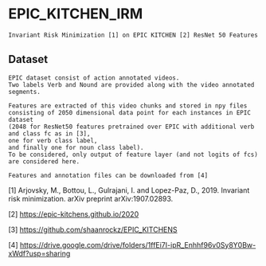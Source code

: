# EPIC_KITCHEN_IRM
    Invariant Risk Minimization [1] on EPIC KITCHEN [2] ResNet 50 Features 

## Dataset
    EPIC dataset consist of action annotated videos. 
    Two labels Verb and Nound are provided along with the video annotated segments.
    
    Features are extracted of this video chunks and stored in npy files consisting of 2050 dimensional data point for each instances in EPIC dataset 
    (2048 for ResNet50 features pretrained over EPIC with additional verb and class fc as in [3], 
    one for verb class label, 
    and finally one for noun class label). 
    To be considered, only output of feature layer (and not logits of fcs) are considered here.
    
    Features and annotation files can be downloaded from [4] 

[1] Arjovsky, M., Bottou, L., Gulrajani, I. and Lopez-Paz, D., 2019. Invariant risk minimization. arXiv preprint arXiv:1907.02893.

[2] https://epic-kitchens.github.io/2020

[3] https://github.com/shaanrockz/EPIC_KITCHENS

[4] https://drive.google.com/drive/folders/1ffEi7I-ipR_Enhhf96v0Sy8Y0Bw-xWdf?usp=sharing
